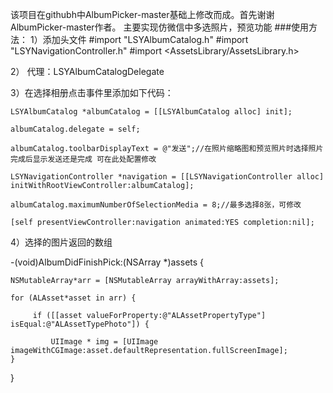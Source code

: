 该项目在githubh中AlbumPicker-master基础上修改而成。首先谢谢AlbumPicker-master作者。
主要实现仿微信中多选照片，预览功能
###使用方法：
1）添加头文件
#import "LSYAlbumCatalog.h"
#import "LSYNavigationController.h"
#import <AssetsLibrary/AssetsLibrary.h>

2）
代理：LSYAlbumCatalogDelegate

3）在选择相册点击事件里添加如下代码：


    LSYAlbumCatalog *albumCatalog = [[LSYAlbumCatalog alloc] init];
    
    albumCatalog.delegate = self;
    
    albumCatalog.toolbarDisplayText = @"发送";//在照片缩略图和预览照片时选择照片完成后显示发送还是完成 可在此处配置修改
   
    LSYNavigationController *navigation = [[LSYNavigationController alloc] initWithRootViewController:albumCatalog];
    
    albumCatalog.maximumNumberOfSelectionMedia = 8;//最多选择8张，可修改
    
    [self presentViewController:navigation animated:YES completion:nil];
    
4）选择的图片返回的数组


-(void)AlbumDidFinishPick:(NSArray *)assets
{
    
    NSMutableArray*arr = [NSMutableArray arrayWithArray:assets];
    
    for (ALAsset*asset in arr) {
         
         if ([[asset valueForProperty:@"ALAssetPropertyType"] isEqual:@"ALAssetTypePhoto"]) {
             
             UIImage * img = [UIImage imageWithCGImage:asset.defaultRepresentation.fullScreenImage];
    }
}
